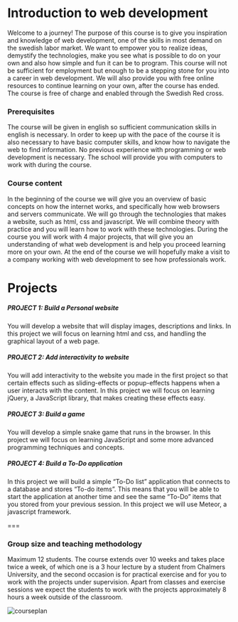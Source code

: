 # Introduction to web development
Welcome to a journey! The purpose of this course is to give you inspiration and
knowledge of web development, one of the skills in most demand on the swedish
labor market. We want to empower you to realize ideas, demystify the
technologies, make you see what is possible to do on your own and also how
simple and fun it can be to program. This course will not be sufficient for
employment but enough to be a stepping stone for you into a career in web
development. We will also provide you with free online resources to continue
learning on your own, after the course has ended. The course is free of charge
and enabled through the Swedish Red cross.
### Prerequisites
The course will be given in english so sufficient communication skills in
english is necessary. In order to keep up with the pace of the course it is also
necessary to have basic computer skills, and know how to navigate the web to
find information. No previous experience with programming or web development is
necessary. The school will provide you with computers to work with during the
course.
### Course content
In the beginning of the course we will give you an overview of basic concepts on
how the internet works, and specifically how web browsers and servers
communicate. We will go through the technologies that makes a website, such as
html, css and javascript. We will combine theory with practice and you will
learn how to work with these technologies. During the course you will work with
4 major projects, that will give you an understanding of what web development is
and help you proceed learning more on your own. At the end of the course we will
hopefully make a visit to a company working with web development to see how
professionals work.

Projects
===

##### PROJECT 1: Build a Personal website
You will develop a website that will display images, descriptions and links. In
this project we will focus on learning html and css, and handling the graphical
layout of a web page.

##### PROJECT 2: Add interactivity to website
You will add interactivity to the website you made in the first project so that
certain effects such as sliding-effects or popup-effects happens when a user
interacts with the content. In this project we will focus on learning jQuery, a
JavaScript library, that makes creating these effects easy.

##### PROJECT 3: Build a game
You will develop a simple snake game that runs in the browser. In this project
we will focus on learning JavaScript and some more advanced programming
techniques and concepts.

##### PROJECT 4: Build a To-Do application
In this project we will build a simple “To-Do list” application that connects to
a database and stores “To-do items”. This means that you will be able to start
the application at another time and see the same “To-Do” items that you stored
from your previous session. In this project we will use Meteor, a javascript
framework.

===

### Group size and teaching methodology
Maximum 12 students. The course extends over 10 weeks and takes place twice a
week, of which one is a 3 hour lecture by a student from Chalmers University,
and the second occasion is for practical exercise and for you to work with the
projects under supervision. Apart from classes and exercise sessions we expect
the students to work with the projects approximately 8 hours a week outside of
the classroom.

![courseplan](https://github.com/patriques82/webdev-course/plan.png "Logo Title Text 1")

